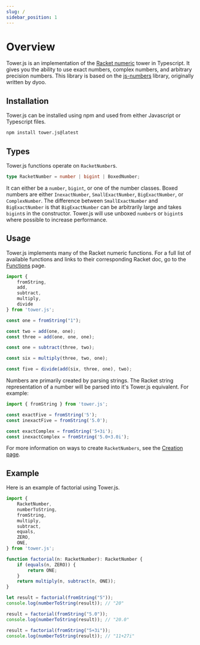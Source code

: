 ```yaml
---
slug: /
sidebar_position: 1
---
```


# Overview 

Tower.js is an implementation of the [Racket numeric](https://docs.racket-lang.org/guide/numbers.html)
tower in Typescript. It gives you the ability to use exact numbers, complex numbers, and 
arbitrary precision numbers. This library is based on the [js-numbers](https://github.com/dyoo/js-numbers) library, 
originally written by dyoo.

## Installation

Tower.js can be installed using npm and used from either Javascript or Typescript files.

```bash
npm install tower.js@latest
```

## Types

Tower.js functions operate on `RacketNumber`s.

```typescript
type RacketNumber = number | bigint | BoxedNumber;
```

It can either be a `number`, `bigint`, or one of the number classes. Boxed numbers are
either `InexactNumber`, `SmallExactNumber`, `BigExactNumber`, or `ComplexNumber`. The difference
between `SmallExactNumber` and `BigExactNumber` is that `BigExactNumber` can be arbitrarily large and takes `bigint`s in 
the constructor. Tower.js will use unboxed `number`s or `bigint`s where possible
to increase performance.

## Usage 

Tower.js implements many of the Racket numeric functions. For a full list of
available functions and links to their corresponding Racket doc, go to the
[Functions](./functions) page.

```typescript
import { 
    fromString,
    add,
    subtract,
    multiply,
    divide
} from 'tower.js';

const one = fromString("1");

const two = add(one, one);
const three = add(one, one, one);

const one = subtract(three, two);

const six = multiply(three, two, one);

const five = divide(add(six, three, one), two); 
```

Numbers are primarily created by parsing strings. The Racket string representation of a number will be 
parsed into it's Tower.js equivalent. For example:

```typescript
import { fromString } from 'tower.js';

const exactFive = fromString('5');
const inexactFive = fromString('5.0');

const exactComplex = fromString('5+3i'); 
const inexactComplex = fromString('5.0+3.0i'); 
```

For more information on ways to create `RacketNumbers`, see the [Creation page](/creation).

## Example 

Here is an example of factorial using Tower.js.

```typescript 
import {
    RacketNumber,
    numberToString,
    fromString,
    multiply,
    subtract,
    equals,
    ZERO,
    ONE,
} from 'tower.js';

function factorial(n: RacketNumber): RacketNumber {
    if (equals(n, ZERO)) {
        return ONE;
    }
    return multiply(n, subtract(n, ONE));
}

let result = factorial(fromString("5"));
console.log(numberToString(result)); // "20"

result = factorial(fromString("5.0"));
console.log(numberToString(result)); // "20.0"

result = factorial(fromString("5+3i"));
console.log(numberToString(result)); // "11+27i"
```
